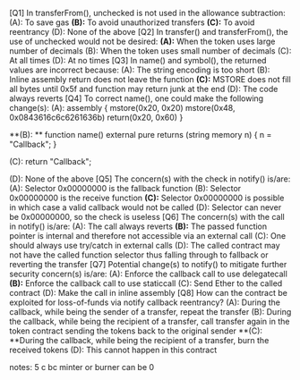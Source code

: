 [Q1] In transferFrom(), unchecked is not used in the allowance subtraction:
(A): To save gas
**(B):** To avoid unauthorized transfers
**(C):** To avoid reentrancy
(D): None of the above
[Q2] In transfer() and transferFrom(), the use of unchecked would not be desired:
**(A):** When the token uses large number of decimals
(B): When the token uses small number of decimals
(C): At all times
(D): At no times
[Q3] In name() and symbol(), the returned values are incorrect because:
(A): The string encoding is too short
(B): Inline assembly return does not leave the function
**(C):** MSTORE does not fill all bytes until 0x5f and function may return junk at the end
(D): The code always reverts
[Q4] To correct name(), one could make the following change(s):
(A): 
assembly {
          mstore(0x20, 0x20)
          mstore(0x48, 0x0843616c6c6261636b)
          return(0x20, 0x60)
       }

**(B): **
function name() external pure returns (string memory n) { n = "Callback"; }

(C): 
return "Callback";

(D): None of the above
[Q5] The concern(s) with the check in notify() is/are:
(A): Selector 0x00000000 is the fallback function
(B): Selector 0x00000000 is the receive function
**(C):** Selector 0x00000000 is possible in which case a valid callback would not be called
(D): Selector can never be 0x00000000, so the check is useless
[Q6] The concern(s) with the call in notify() is/are:
(A): The call always reverts
**(B):** The passed function pointer is internal and therefore not accessible via an external call
(C): One should always use try/catch in external calls
(D): The called contract may not have the called function selector thus falling through to fallback or reverting the transfer
[Q7] Potential change(s) to notify() to mitigate further security concern(s) is/are:
(A): Enforce the callback call to use delegatecall
**(B):** Enforce the callback call to use staticcall
(C): Send Ether to the called contract
(D): Make the call in inline assembly
[Q8] How can the contract be exploited for loss-of-funds via notify callback reentrancy?
(A): During the callback, while being the sender of a transfer, repeat the transfer
(B): During the callback, while being the recipient of a transfer, call transfer again in the token contract sending the tokens back to the original sender
**(C): **During the callback, while being the recipient of a transfer, burn the received tokens
(D): This cannot happen in this contract

notes: 5 c bc minter or burner can be 0
